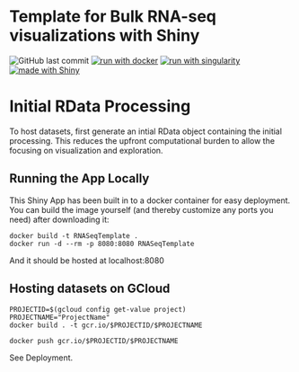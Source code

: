 # Template for Bulk RNA-seq visualizations with Shiny
![GitHub last commit](https://img.shields.io/github/last-commit/alemenze/magic_shiny_rnaseq_template)
[![run with docker](https://img.shields.io/badge/run%20with-docker-0db7ed?labelColor=000000&logo=docker)](https://www.docker.com/)
[![run with singularity](https://img.shields.io/badge/run%20with-singularity-1d355c.svg?labelColor=000000)](https://sylabs.io/docs/)
[![made with Shiny](https://img.shields.io/badge/R-Shiny-blue)](https://shiny.rstudio.com/)

# Initial RData Processing
To host datasets, first generate an intial RData object containing the initial processing. This reduces the upfront computational burden to allow the focusing on visualization and exploration. 

## Running the App Locally
This Shiny App has been built in to a docker container for easy deployment. You can build the image yourself (and thereby customize any ports you need) after downloading it:
```
docker build -t RNASeqTemplate .
docker run -d --rm -p 8080:8080 RNASeqTemplate
```
And it should be hosted at localhost:8080

## Hosting datasets on GCloud
```
PROJECTID=$(gcloud config get-value project)
PROJECTNAME="ProjectName"
docker build . -t gcr.io/$PROJECTID/$PROJECTNAME
```
```
docker push gcr.io/$PROJECTID/$PROJECTNAME
```

See Deployment. 